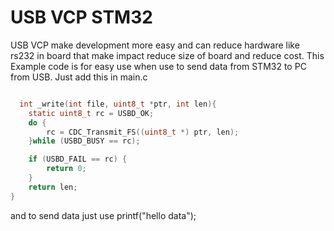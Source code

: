 # USB VCP STM32

USB VCP make development more easy and can reduce hardware like rs232 in board that make impact reduce size of board and reduce cost.
This Example code is for easy use when use to send data from STM32 to PC from USB. 
Just add this in main.c

```C

  int _write(int file, uint8_t *ptr, int len){
	static uint8_t rc = USBD_OK;
	do {
		rc = CDC_Transmit_FS((uint8_t *) ptr, len);
	}while (USBD_BUSY == rc);

	if (USBD_FAIL == rc) {
		return 0;
	}
	return len;
}
```

and to send data just use printf("hello data");
